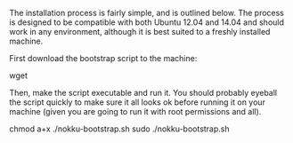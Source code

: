 The installation process is fairly simple, and is outlined below.  The process is designed to be compatible with both Ubuntu 12.04 and 14.04 and should work in any environment, although it is best suited to a freshly installed machine.

First download the bootstrap script to the machine:

  wget

Then, make the script executable and run it.  You should probably eyeball the script quickly to make sure it all looks ok before running it on your machine (given you are going to run it with root permissions and all).

  chmod a+x ./nokku-bootstrap.sh
  sudo ./nokku-bootstrap.sh
